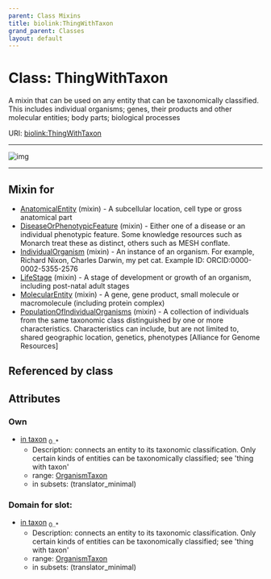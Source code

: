 ```yaml
---
parent: Class Mixins
title: biolink:ThingWithTaxon
grand_parent: Classes
layout: default
---
```


# Class: ThingWithTaxon


A mixin that can be used on any entity that can be taxonomically classified. This includes individual organisms; genes, their products and other molecular entities; body parts; biological processes

URI: [biolink:ThingWithTaxon](https://w3id.org/biolink/vocab/ThingWithTaxon)


---

![img](http://yuml.me/diagram/nofunky;dir:TB/class/[OrganismTaxon]%3Cin%20taxon%200..%2A-%20[ThingWithTaxon],[PopulationOfIndividualOrganisms]uses%20-.-%3E[ThingWithTaxon],[MolecularEntity]uses%20-.-%3E[ThingWithTaxon],[LifeStage]uses%20-.-%3E[ThingWithTaxon],[IndividualOrganism]uses%20-.-%3E[ThingWithTaxon],[DiseaseOrPhenotypicFeature]uses%20-.-%3E[ThingWithTaxon],[AnatomicalEntity]uses%20-.-%3E[ThingWithTaxon],[PopulationOfIndividualOrganisms],[OrganismTaxon],[MolecularEntity],[LifeStage],[IndividualOrganism],[DiseaseOrPhenotypicFeature],[AnatomicalEntity])

---


## Mixin for

 * [AnatomicalEntity](AnatomicalEntity.md) (mixin)  - A subcellular location, cell type or gross anatomical part
 * [DiseaseOrPhenotypicFeature](DiseaseOrPhenotypicFeature.md) (mixin)  - Either one of a disease or an individual phenotypic feature. Some knowledge resources such as Monarch treat these as distinct, others such as MESH conflate.
 * [IndividualOrganism](IndividualOrganism.md) (mixin)  - An instance of an organism. For example, Richard Nixon, Charles Darwin, my pet cat. Example ID: ORCID:0000-0002-5355-2576
 * [LifeStage](LifeStage.md) (mixin)  - A stage of development or growth of an organism, including post-natal adult stages
 * [MolecularEntity](MolecularEntity.md) (mixin)  - A gene, gene product, small molecule or macromolecule (including protein complex)
 * [PopulationOfIndividualOrganisms](PopulationOfIndividualOrganisms.md) (mixin)  - A collection of individuals from the same taxonomic class distinguished by one or more characteristics. Characteristics can include, but are not limited to, shared geographic location, genetics, phenotypes [Alliance for Genome Resources]

## Referenced by class


## Attributes


### Own

 * [in taxon](in_taxon.md)  <sub>0..*</sub>
    * Description: connects an entity to its taxonomic classification. Only certain kinds of entities can be taxonomically classified; see 'thing with taxon'
    * range: [OrganismTaxon](OrganismTaxon.md)
    * in subsets: (translator_minimal)

### Domain for slot:

 * [in taxon](in_taxon.md)  <sub>0..*</sub>
    * Description: connects an entity to its taxonomic classification. Only certain kinds of entities can be taxonomically classified; see 'thing with taxon'
    * range: [OrganismTaxon](OrganismTaxon.md)
    * in subsets: (translator_minimal)

